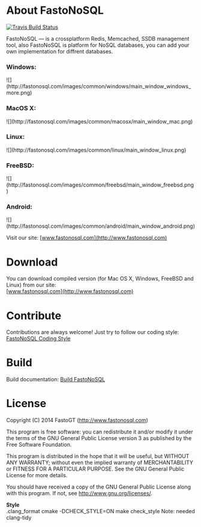 About FastoNoSQL
===============
[![Travis Build Status](https://travis-ci.org/fastogt/fastonosql.svg?branch=master)](https://travis-ci.org/fastogt/fastonosql)

FastoNoSQL &mdash; is a crossplatform Redis, Memcached, SSDB management tool, also FastoNoSQL is platform for NoSQL databases, you can add your own implementation for diffrent databases. <br />

<h3>Windows:</h3>
![](http://fastonosql.com/images/common/windows/main_window_windows_more.png)
<h3>MacOS X:</h3>
![](http://fastonosql.com/images/common/macosx/main_window_mac.png)
<h3>Linux:</h3>
![](http://fastonosql.com/images/common/linux/main_window_linux.png)
<h3>FreeBSD:</h3>
![](http://fastonosql.com/images/common/freebsd/main_window_freebsd.png)
<h3>Android:</h3>
![](http://fastonosql.com/images/common/android/main_window_android.png)

Visit our site: [www.fastonosql.com](http://www.fastonosql.com)

Download
========

You can download compiled version (for Mac OS X, Windows, FreeBSD and Linux) from our site:<br />
[www.fastonosql.com](http://www.fastonosql.com)

<!-- https://www.dropbox.com/sh/u0s0i8e4m0a8i9f/oxtqKHPUZ8 -->

Contribute
==========
Contributions are always welcome! Just try to follow our coding style: [FastoNoSQL Coding Style](https://github.com/fasto/fastonosql/wiki/Coding-Style)

Build
=====

Build documentation: [Build FastoNoSQL](https://github.com/fasto/fastonosql/wiki/Build)

License
=======

Copyright (C) 2014 FastoGT (http://www.fastonosql.com)

This program is free software: you can redistribute it and/or modify
it under the terms of the GNU General Public License version 3 as 
published by the Free Software Foundation.

This program is distributed in the hope that it will be useful,
but WITHOUT ANY WARRANTY; without even the implied warranty of
MERCHANTABILITY or FITNESS FOR A PARTICULAR PURPOSE.  See the
GNU General Public License for more details.

You should have received a copy of the GNU General Public License
along with this program. If not, see <http://www.gnu.org/licenses/>.

<!-- 

Outdated build documentation:<br />
[Building FastoNoSQL and Dependencies (for Linux and Mac OS X)]
(https://github.com/fasto/fastonosql/wiki/Building-FastoNoSQL-and-Dependencies-(for-Linux-and-Mac-OS-X\))




You are lucky enough, if prebuild libraries (that are in `libs` folder) are 
already available and match your OS/Compiler. For most of you it's not &mdash; 
you need to build FastoNoSQL dependencies, before building FastoNoSQL itself.

Here is a detailed instructions on building FastoNoSQL dependencies for Linux and/or Mac OS X:<br />
[Building FastoNoSQL and Dependencies (for Linux and Mac OS X)]
(https://github.com/fasto/fastonosql/wiki/Building-FastoNoSQL-and-Dependencies-(for-Linux-and-Mac-OS-X\))



Windows
-------

The following steps assume that all dependencies already compiled.

Prerequisites:

* Qt should be compiled with VC2010. Tested with Qt 5.1
* Your PATH variable should have Qt bin folder
* Visual Studio 2010 should be installed and VC should be in this location: %ProgramFiles%\Microsoft Visual Studio 10.0\VC. Otherwise you need to modify VISUALC_PATH in build script.

Compiling:

    > cd build
    > build.bat

Executable will be placed to: target/debug/app/out



Linux and OS X
---------------

The following steps assume that all dependencies already compiled.

Prerequisites:

* Qt should be installed. Tested with Qt 4.8
* Your PATH variable should have Qt bin folder

Compiling:

    $ cd build
    $ chmod u+x build.sh
    $ ./build.sh

Executable will be placed to: target/debug/app/out

-->

**Style**<br/>
.clang_format
cmake -DCHECK_STYLE=ON
make check_style
Note: needed clang-tidy
